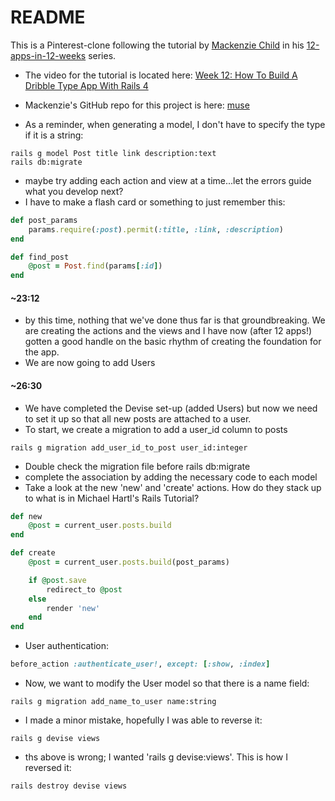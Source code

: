 # README

This is a Pinterest-clone following the tutorial by [Mackenzie Child](https://mackenziechild.me/) in his
[12-apps-in-12-weeks](https://mackenziechild.me/12-in-12/) series.  
* The video for the tutorial is located here: [Week 12: How To Build A Dribble Type App With Rails 4](https://mackenziechild.me/12-in-12/12/)
* Mackenzie's GitHub repo for this project is here: [muse](https://github.com/mackenziechild/muse)



* As a reminder, when generating a model, I don't have to specify the type if it is a string:
```shell
rails g model Post title link description:text
rails db:migrate
```
* maybe try adding each action and view at a time...let the errors guide what you develop next?
* I have to make a flash card or something to just remember this:
```ruby
def post_params
	params.require(:post).permit(:title, :link, :description)
end

def find_post
	@post = Post.find(params[:id])
end
```
#### ~23:12
* by this time, nothing that we've done thus far is that groundbreaking.  We are creating the actions and the views
and I have now (after 12 apps!) gotten a good handle on the basic rhythm of creating the foundation for the app. 
* We are now going to add Users
#### ~26:30
* We have completed the Devise set-up (added Users) but now we need to set it up so that all new posts are attached to
a user.
* To start, we create a migration to add a user_id column to posts
```shell
rails g migration add_user_id_to_post user_id:integer
```
* Double check the migration file before rails db:migrate
* complete the association by adding the necessary code to each model
* Take a look at the new 'new' and 'create' actions. How do they stack up to what is in Michael Hartl's Rails Tutorial?
```ruby
def new
	@post = current_user.posts.build
end

def create
	@post = current_user.posts.build(post_params)

	if @post.save
		redirect_to @post
	else
		render 'new'
	end
end
```
* User authentication:
```ruby
before_action :authenticate_user!, except: [:show, :index]
```
* Now, we want to modify the User model so that there is a name field:
```shell
rails g migration add_name_to_user name:string
```
* I made a minor mistake, hopefully I was able to reverse it:
```shell
rails g devise views
```
  * ths above is wrong; I wanted 'rails g devise:views'.  This is how I reversed it:
```shell
rails destroy devise views
```



